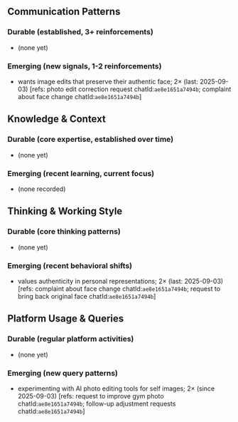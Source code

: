 ## Communication Patterns
### Durable (established, 3+ reinforcements)
- (none yet)

### Emerging (new signals, 1-2 reinforcements)
- wants image edits that preserve their authentic face; 2× (last: 2025-09-03) [refs: photo edit correction request chatId:`ae8e1651a7494b`; complaint about face change chatId:`ae8e1651a7494b`]

## Knowledge & Context
### Durable (core expertise, established over time)
- (none yet)

### Emerging (recent learning, current focus)
- (none recorded)

## Thinking & Working Style
### Durable (core thinking patterns)
- (none yet)

### Emerging (recent behavioral shifts)
- values authenticity in personal representations; 2× (last: 2025-09-03) [refs: complaint about face change chatId:`ae8e1651a7494b`; request to bring back original face chatId:`ae8e1651a7494b`]

## Platform Usage & Queries
### Durable (regular platform activities)
- (none yet)

### Emerging (new query patterns)
- experimenting with AI photo editing tools for self images; 2× (since 2025-09-03) [refs: request to improve gym photo chatId:`ae8e1651a7494b`; follow-up adjustment requests chatId:`ae8e1651a7494b`]